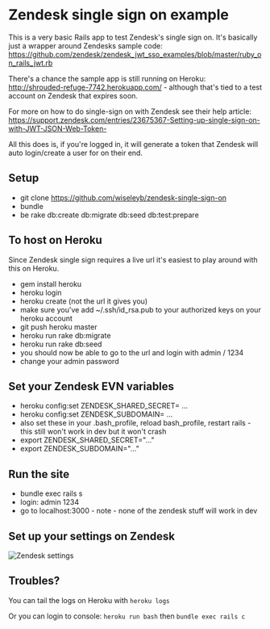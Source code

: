 # Zendesk single sign on example

This is a very basic Rails app to test Zendesk's single sign on. It's basically
just a wrapper around Zendesks sample code:
https://github.com/zendesk/zendesk_jwt_sso_examples/blob/master/ruby_on_rails_jwt.rb

There's a chance the sample app is still running on Heroku:
http://shrouded-refuge-7742.herokuapp.com/ - although that's tied to a
test account on Zendesk that expires soon.

For more on how to do single-sign on with Zendesk see their help article:
https://support.zendesk.com/entries/23675367-Setting-up-single-sign-on-with-JWT-JSON-Web-Token-

All this does is, if you're logged in, it will generate a token that Zendesk will auto
login/create a user for on their end.

## Setup

* git clone https://github.com/wiseleyb/zendesk-single-sign-on
* bundle
* be rake db:create db:migrate db:seed db:test:prepare

## To host on Heroku
Since Zendesk single sign requires a live url it's easiest to play around with this on Heroku.

* gem install heroku
* heroku login
* heroku create (not the url it gives you)
* make sure you've add ~/.ssh/id_rsa.pub to your authorized keys on your heroku account
* git push heroku master
* heroku run rake db:migrate
* heroku run rake db:seed
* you should now be able to go to the url and login with admin / 1234
* change your admin password

## Set your Zendesk EVN variables
* heroku config:set ZENDESK_SHARED_SECRET= ...
* heroku config:set ZENDESK_SUBDOMAIN= ...
* also set these in your .bash_profile, reload bash_profile, restart rails - this still won't work in dev but it won't crash
* export ZENDESK_SHARED_SECRET="..."
* export ZENDESK_SUBDOMAIN="..."

## Run the site
* bundle exec rails s
* login: admin 1234
* go to localhost:3000 - note - none of the zendesk stuff will work in dev

## Set up your settings on Zendesk

![Zendesk settings](http://imgur.com/uxpMM9k.png)

## Troubles?

You can tail the logs on Heroku with `heroku logs`

Or you can login to console: `heroku run bash` then `bundle exec rails c`
